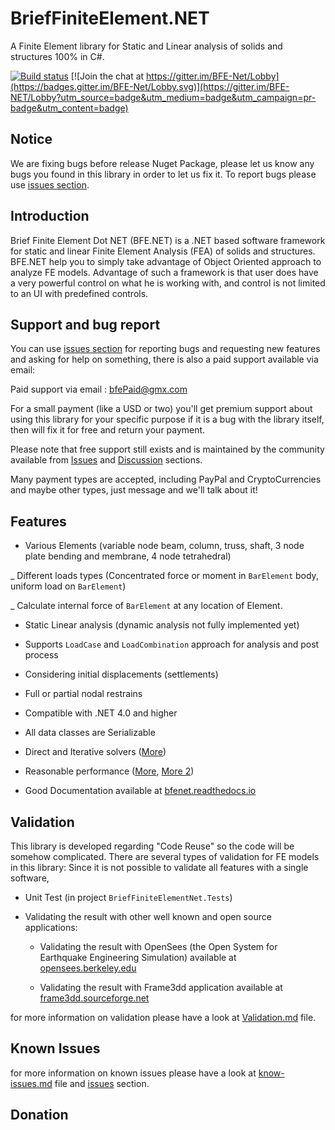 

# BriefFiniteElement.NET

A Finite Element library for Static and Linear analysis of solids and structures 100% in C#.

[![Build status](https://ci.appveyor.com/api/projects/status/var3sx7nxa309tmo?svg=true)](https://ci.appveyor.com/project/epsi1on/brieffiniteelement-net)     [![Join the chat at https://gitter.im/BFE-Net/Lobby](https://badges.gitter.im/BFE-Net/Lobby.svg)](https://gitter.im/BFE-NET/Lobby?utm_source=badge&utm_medium=badge&utm_campaign=pr-badge&utm_content=badge)

## Notice
We are fixing bugs before release Nuget Package, please let us know any bugs you found in this library in order to let us fix it. To report bugs please use [issues section](https://github.com/BriefFiniteElementNet/BriefFiniteElement.Net/issues).

## Introduction
Brief Finite Element Dot NET (BFE.NET) is a .NET based software framework for static and linear Finite Element Analysis (FEA) of solids and structures. BFE.NET help you to simply take advantage of Object Oriented approach to analyze FE models. Advantage of such a framework is that user does have a very powerful control on what he is working with, and control is not limited to an UI with predefined controls.

## Support and bug report

You can use [issues section](https://github.com/BriefFiniteElementNet/BriefFiniteElement.Net/issues) for reporting bugs and requesting new features and asking for help on something, there is also a paid support available via email:

Paid support via email : [bfePaid@gmx.com](mailto:BFE%20Paid%20Support%20<BFEPaid@gmx.com>?Subject=Support%20Request&Body=Please%20fill%20fair%20amount%20of%20description%20here)

For a small payment (like a USD or two) you'll get premium support about using this library for your specific purpose if it is a bug with the library itself, then will fix it for free and return your payment.

Please note that free support still exists and is maintained by the community available from [Issues](https://github.com/BriefFiniteElementNet/BriefFiniteElement.Net/issues) and [Discussion](https://github.com/BriefFiniteElementNet/BriefFiniteElement.Net/discussions) sections.

Many payment types are accepted, including PayPal and CryptoCurrencies and maybe other types, just message and we'll talk about it!

## Features

- Various Elements (variable node beam, column, truss, shaft, 3 node plate bending and membrane, 4 node tetrahedral)

_ Different loads types (Concentrated force or moment in `BarElement` body, uniform load on `BarElement`)

_ Calculate internal force of `BarElement` at any location of Element.

- Static Linear analysis (dynamic analysis not fully implemented yet)

- Supports ``LoadCase`` and ``LoadCombination`` approach for analysis and post process

- Considering initial displacements (settlements)
 
- Full or partial nodal restrains

- Compatible with .NET 4.0 and higher

- All data classes are Serializable

- Direct and Iterative solvers ([More](https://github.com/BriefFiniteElementNet/BFE.Net/wiki/Solvers-Available-in-package))

- Reasonable performance ([More](https://github.com/BriefFiniteElementNet/BFE.Net/wiki/Performance-and-Speed), [More 2](https://github.com/BriefFiniteElementNet/BFE.Net/wiki/Performance))

- Good Documentation available at [bfenet.readthedocs.io](https://bfenet.readthedocs.io/en/latest/)

## Validation

This library is developed regarding "Code Reuse" so the code will be somehow complicated. There are several types of validation for FE models in this library:
Since it is not possible to validate all features with a single software, 

* Unit Test (in project ``BriefFiniteElementNet.Tests``)
* Validating the result with other well known and open source applications:

	*  Validating the result with OpenSees (the Open System for Earthquake Engineering Simulation) available at [opensees.berkeley.edu](http://opensees.berkeley.edu/)

	*  Validating the result with Frame3dd application available at [frame3dd.sourceforge.net](http://frame3dd.sourceforge.net)

for more information on validation please have a look at [Validation.md](Validation.md) file.


## Known Issues

for more information on known issues please have a look at [know-issues.md](know-issues.md) file and [issues](https://github.com/BriefFiniteElementNet/BriefFiniteElement.Net/issues) section.

## Donation


